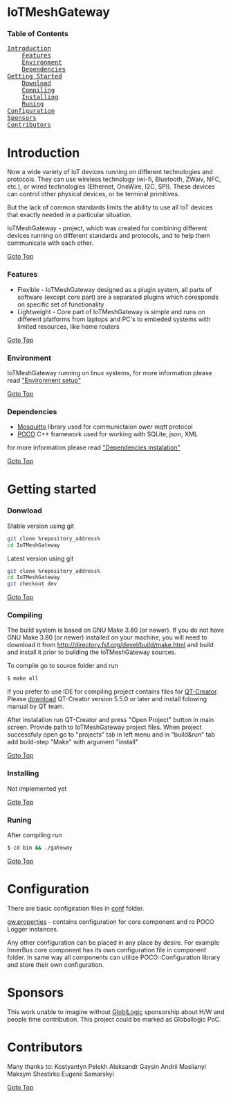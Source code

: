 IoTMeshGateway
============

### Table of Contents
<pre>
<a href="#introduction">Introduction</a>
    <a href="#features">Features</a>
    <a href="#environment">Environment</a>
    <a href="#dependencies">Dependencies</a>
<a href="#getting-started">Getting Started</a>
    <a href="#download">Download</a>
    <a href="#compiling">Compiling</a>
    <a href="#installing">Installing</a>
    <a href="#runing">Runing</a>
<a href="#configuration">Configuration</a>
<a href="#sponsors">Sponsors</a>
<a href="#contributors">Contributors</a>
</pre>

# Introduction
Now a wide variety of IoT devices running on different technologies and protocols. They can use wireless technology (wi-fi, Bluetooth, ZWaiv, NFC, etc.), or wired technologies (Ethernet, OneWire, I2C, SPI). These devices can control other physical devices, or be terminal primitives.

But the lack of common standards limits the ability to use all IoT devices that exactly needed in a particular situation.

IoTMeshGateway - project, which was created for combining different devices running on different standards and protocols, and to help them communicate with each other.

 [Goto Top](#table-of-contents)

### Features
 * Flexible - IoTMeshGateway designed as a plugin system, all parts of software (except core part) are a separated plugins which coresponds on specific set of functionality
 * Lightweight - Core part of IoTMeshGateway is simple and runs on different platforms from laptops and PC's to embeded systems with limited resources, like home routers

 [Goto Top](#table-of-contents)

### Environment
IoTMeshGateway running on linux systems, for more information please read ["Environment setup"](docs/environment.md)

 [Goto Top](#table-of-contents)

### Dependencies
 * [Mosquitto](https://mosquitto.org/) library used for communictaion ower mqtt protocol
 * [POCO](https://pocoproject.org/)  C++ framework used for working with SQLite, json, XML

for more information please read ["Dependencies instalation"](docs/dependencies.md)

 [Goto Top](#table-of-contents)

# Getting started
### Donwload
Stable version using git 
```bash
git clone %repository_address%
cd IoTMeshGateway
```

Latest version using git 
```bash
git clone %repository_address%
cd IoTMeshGateway
git checkout dev
```

 [Goto Top](#table-of-contents)

### Compiling
The build system is based on GNU Make 3.80 (or newer). If you do not have GNU Make 3.80 (or newer) installed on your machine, you will need to download it from <http://directory.fsf.org/devel/build/make.html> and build and install it prior to building the IoTMeshGateway sources.

To compile go to source folder and run
```bash
$ make all
```

If you prefer to use IDE for compiling project contains files for [QT-Creator](https://www.qt.io/ide/). Please [download](https://www.qt.io/download/) QT-Creator version 5.5.0 or later and install folowing manual by QT team.

After instalation run QT-Creator and press "Open Project" button in main screen. Provide path to IoTMeshGateway project files. When project successfuly open go to "projects" tab in left menu and in "build&run" tab add build-step "Make" with argument "install"

[Goto Top](#table-of-contents)

### Installing
Not implemented yet

[Goto Top](#table-of-contents)

### Runing
After compiling run
```bash
$ cd bin && ./gateway
```

[Goto Top](#table-of-contents)

# Configuration
There are basic configiration files in [conf](conf/) folder.

[gw.properties](conf/gw.properties) - contains configuration for core component and ro POCO Logger instances.

Any other configuration can be placed in any place by desire. For example InnerBus core component has its own configuration file in component folder.
In same way all components can utilize POCO::Configuration library and store their own configuration.

# Sponsors
This work unable to imagine without [GloblLogic](https://www.globallogic.com/) sponsorship about H/W and people time contribution.
This project could be marked as Globallogic PoC.

# Contributors
Many thanks to:
    Kostyantyn Pelekh
    Aleksandr Gaysin
    Andrii Maslianyi
    Maksym Shestirko
    Eugenii Samarskyi

[Goto Top](#table-of-contents)